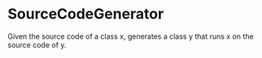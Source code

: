 # SourceCodeGenerator
Given the source code of a class x, generates a class y that runs x on the source code of y. 
